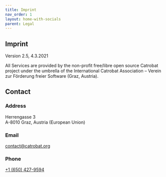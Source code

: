 ```yaml
---
title: Imprint
nav_order: 1
layout: home-with-socials
parent: Legal
---
```


## Imprint

Version 2.5, 4.3.2021

All Services are provided by the non-profit free/libre open source Catrobat project under the umbrella of the International Catrobat Association – Verein zur Förderung freier Software (Graz, Austria).

## Contact

<div class="contact-info">
  <div class="address">
    <h3>Address</h3>
    <p>Herrengasse 3<br>A-8010 Graz, Austria (European Union)</p>
  </div>
  <div class="email">
    <h3>Email</h3>
    <p><a href="mailto:contact@catrobat.org">contact@catrobat.org</a></p>
  </div>
  <div class="phone">
    <h3>Phone</h3>
    <p><a href="tel:+1 (650) 427-9594">+1 (650) 427-9594</a></p>
  </div>
</div>
